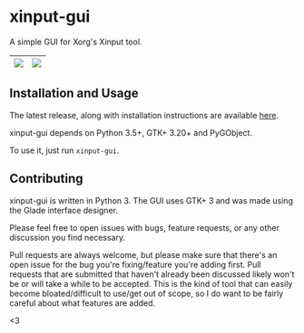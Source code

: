 # xinput-gui
A simple GUI for Xorg's Xinput tool.

| ![](https://user-images.githubusercontent.com/1174413/60851856-ae46c600-a1e4-11e9-980d-1cb1b270d302.png) | ![](https://user-images.githubusercontent.com/1174413/60851858-aedf5c80-a1e4-11e9-9e37-7c9e28fee956.png) |
| --- | --- |

## Installation and Usage

The latest release, along with installation instructions are available [here](https://github.com/IvanFon/xinput-gui/releases/latest).

xinput-gui depends on Python 3.5+, GTK+ 3.20+ and PyGObject.

To use it, just run `xinput-gui`.

## Contributing

xinput-gui is written in Python 3. The GUI uses GTK+ 3 and was made using the Glade interface designer.

Please feel free to open issues with bugs, feature requests, or any other discussion you find necessary.

Pull requests are always welcome, but please make sure that there's an open issue for the bug you're fixing/feature you're adding first. Pull requests that are submitted that haven't already been discussed likely won't be or will take a while to be accepted. This is the kind of tool that can easily become bloated/difficult to use/get out of scope, so I do want to be fairly careful about what features are added.



<3
